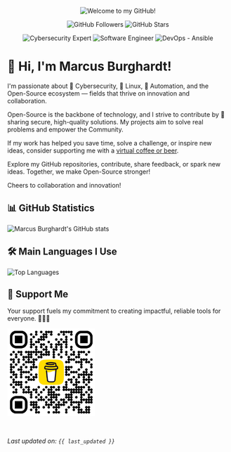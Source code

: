 <p align="center">
  <img src="https://readme-typing-svg.herokuapp.com?font=Fira+Code&size=24&duration=4000&pause=500&color=blue&center=true&vCenter=true&width=600&lines=Welcome+to+my+GitHub!;Cybersecurity+Expert+%7C+Software+Engineer;Open+Source+Contributor+%7C+Tech+Enthusiast" alt="Welcome to my GitHub!">
</p>

<p align="center">
  <img src="https://img.shields.io/github/followers/marcusburghardt?style=social" alt="GitHub Followers">
  <img src="https://img.shields.io/github/stars/marcusburghardt?style=social" alt="GitHub Stars">
</p>

<p align="center">
  <img src="https://img.shields.io/badge/Cybersecurity%20Expert-{{ experience }}%2B%20Years-blue?style=flat-square" alt="Cybersecurity Expert">
  <img src="https://img.shields.io/badge/Software%20Engineer-Python%2C%20Go%2C%20Django-green?style=flat-square" alt="Software Engineer">
  <img src="https://img.shields.io/badge/DevOps-Ansible%2C%20Containers-orange?style=flat-square" alt="DevOps - Ansible">
</p>

# 👋 Hi, I'm Marcus Burghardt!

I'm passionate about 🔐 Cybersecurity, 🐧 Linux, 🤖 Automation, and the Open-Source ecosystem — fields that thrive on innovation and collaboration.

Open-Source is the backbone of technology, and I strive to contribute by 📢 sharing secure, high-quality solutions.
My projects aim to solve real problems and empower the Community.

If my work has helped you save time, solve a challenge, or inspire new ideas, consider supporting me with a [virtual coffee or beer][bmc_url].

Explore my GitHub repositories, contribute, share feedback, or spark new ideas. Together, we make Open-Source stronger!

Cheers to collaboration and innovation!

## 📊 GitHub Statistics

![Marcus Burghardt's GitHub stats](https://github-readme-stats.vercel.app/api?username=marcusburghardt&show=reviews,prs_merged_percentage&show_icons=true&theme=transparent)

## 🛠️ Main Languages I Use

![Top Languages](https://github-readme-stats.vercel.app/api/top-langs/?username=marcusburghardt&layout=compact&theme=transparent)

## 🚀 Support Me

Your support fuels my commitment to creating impactful, reliable tools for everyone. 💪🙏😊

<a href="https://www.buymeacoffee.com/marcusburghardt" target="_blank">
  <img src="bmc_qr.png" alt="Buy Me A Coffee QR" style="height: 200px !important;width: 200px !important;">
</a>

[bmc_url]: https://www.buymeacoffee.com/marcusburghardt
<br>

_Last updated on: `{{ last_updated }}`_
